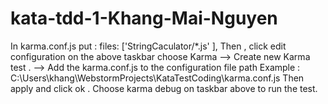 # kata-tdd-1-Khang-Mai-Nguyen
In karma.conf.js  put : 
    files: ['StringCaculator/*.js'
    ],
Then , click edit configuration on the above taskbar choose Karma 
--> Create new Karma test .
--> Add the karma.conf.js to the configuration file path 
    Example : C:\Users\khang\WebstormProjects\KataTestCoding\karma.conf.js
    Then apply and click ok . 
Choose karma debug on taskbar above to run the test.
